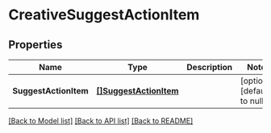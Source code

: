 # CreativeSuggestActionItem

## Properties
Name | Type | Description | Notes
------------ | ------------- | ------------- | -------------
**SuggestActionItem** | [**[]SuggestActionItem**](suggest_action_item.md) |  | [optional] [default to null]

[[Back to Model list]](../README.md#documentation-for-models) [[Back to API list]](../README.md#documentation-for-api-endpoints) [[Back to README]](../README.md)


